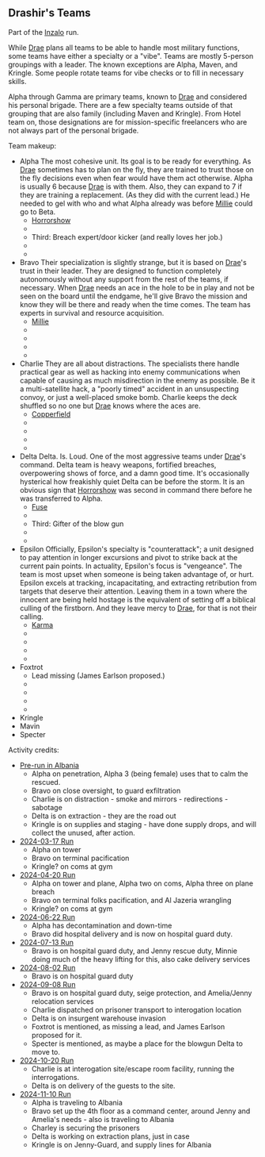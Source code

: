 ## Drashir's Teams

Part of the [Inzalo](InzaloShadowEarth) run.

While [Drae](DrashirBlitzen) plans all teams to be able to handle most
military functions, some teams have either a specialty or a
"vibe". Teams are mostly 5-person groupings with a leader. The known
exceptions are Alpha, Maven, and Kringle. Some people rotate teams for
vibe checks or to fill in necessary skills.

Alpha through Gamma are primary teams, known to [Drae](DrashirBlitzen)
and considered his personal brigade. There are a few specialty teams
outside of that grouping that are also family (including Maven and
Kringle).  From Hotel team on, those designations are for
mission-specific freelancers who are not always part of the personal
brigade.

Team makeup:
 * Alpha
   The most cohesive unit. Its goal is to be ready for everything. As
   [Drae](DrashirBlitzen) sometimes has to plan on the fly, they are
   trained to trust those on the fly decisions even when fear would
   have them act otherwise. Alpha is usually 6 because
   [Drae](DrashirBlitzen) is with them. Also, they can expand to 7 if
   they are training a replacement. (As they did with the current
   lead.) He needed to gel with who and what Alpha already was before
   [Millie](MaximillianMastersonIII) could go to Beta.
   + [Horrorshow](HoratioDorinto)
   - 
   - Third: Breach expert/door kicker (and really loves her job.)
   - 
   - 
 * Bravo
   Their specialization is slightly strange, but it is based on
   [Drae](DrashirBlitzen)'s trust in their leader. They are designed
   to function completely autonomously without any support from the
   rest of the teams, if necessary. When [Drae](DrashirBlitzen) needs
   an ace in the hole to be in play and not be seen on the board
   until the endgame, he'll give Bravo the mission and know they will
   be there and ready when the time comes. The team has experts in
   survival and resource acquisition.
   + [Millie](MaximillianMastersonIII)
   - 
   - 
   - 
   - 
 * Charlie
   They are all about distractions. The specialists there handle
   practical gear as well as hacking into enemy communications when
   capable of causing as much misdirection in the enemy as
   possible. Be it a multi-satellite hack, a "poorly timed" accident
   in an unsuspecting convoy, or just a well-placed smoke
   bomb. Charlie keeps the deck shuffled so no one but
   [Drae](DrashirBlitzen) knows where the aces are.
   + [Copperfield](CrissandraMinx)
   - 
   - 
   - 
   - 
 * Delta
   Delta. Is. Loud. One of the most aggressive teams under
   [Drae](DrashirBlitzen)'s command. Delta team is heavy weapons,
   fortified breaches, overpowering shows of force, and a damn good
   time. It's occasionally hysterical how freakishly quiet Delta can
   be before the storm. It is an obvious sign that
   [Horrorshow](HoratioDorinto) was second in command there before he
   was transferred to Alpha.
   + [Fuse](GilbertLincoln)
   - 
   - Third: Gifter of the blow gun
   - 
   - 
 * Epsilon
   Officially, Epsilon's specialty is "counterattack"; a unit
   designed to pay attention in longer excursions and pivot to strike
   back at the current pain points. In actuality, Epsilon's focus is
   "vengeance". The team is most upset when someone is being taken
   advantage of, or hurt. Epsilon excels at tracking, incapacitating,
   and extracting retribution from targets that deserve their
   attention. Leaving them in a town where the innocent are being
   held hostage is the equivalent of setting off a biblical culling
   of the firstborn. And they leave mercy to [Drae](DrashirBlitzen),
   for that is not their calling.
   - [Karma](ArialLi)
   - 
   - 
   - 
   - 
 * Foxtrot
   - Lead missing (James Earlson proposed.)
   - 
   - 
   - 
   - 
 * Kringle
 * Mavin
 * Specter

Activity credits:
 + [Pre-run in Albania](https://plan-b.org/~dkap/Amber/logs/20240903-Background_Cedrick_Drae.html)
   - Alpha on penetration, Alpha 3 (being female) uses that to calm
     the rescued.
   - Bravo on close oversight, to guard exfiltration
   - Charlie is on distraction - smoke and mirrors - redirections -
     sabotage
   - Delta is on extraction - they are the road out
   - Kringle is on supplies and staging - have done supply drops, and
     will collect the unused, after action.
 + [2024-03-17 Run](https://plan-b.org/~dkap/Amber/logs/20240317-Inzalo_Run_Log.html)
   - Alpha on tower
   - Bravo on terminal pacification
   - Kringle? on coms at gym
 + [2024-04-20 Run](https://plan-b.org/~dkap/Amber/logs/20240420-Inzalo_Run_Log.html)
   - Alpha on tower and plane, Alpha two on coms, Alpha three on plane
     breach
   - Bravo on terminal folks pacification, and Al Jazeria wrangling
   - Kringle? on coms at gym
 + [2024-06-22 Run](https://plan-b.org/~dkap/Amber/logs/20240622-Inzalo_Run_Log.html)
   - Alpha has decontamination and down-time
   - Bravo did hospital delivery and is now on hospital guard duty.
 + [2024-07-13 Run](https://plan-b.org/~dkap/Amber/logs/20240713-Inzalo_Run_Log.html)
   - Bravo is on hospital guard duty, and Jenny rescue duty, Minnie
     doing much of the heavy lifting for this, also cake delivery
     services
 + [2024-08-02 Run](https://plan-b.org/~dkap/Amber/logs/20240802-Inzalo_Run_Log.html)
   - Bravo is on hospital guard duty
 + [2024-09-08 Run](https://plan-b.org/~dkap/Amber/logs/20240908-Inzalo_Run_Log.html)
   - Bravo is on hospital guard duty, seige protection, and
     Amelia/Jenny relocation services
   - Charlie dispatched on prisoner transport to interogation location
   - Delta is on insurgent warehouse invasion
   - Foxtrot is mentioned, as missing a lead, and James Earlson proposed for it.
   - Specter is mentioned, as maybe a place for the blowgun Delta to move to.
 + [2024-10-20 Run](https://plan-b.org/~dkap/Amber/logs/20241020-Inzalo_Run_Log.html)
   - Charlie is at interogation site/escape room facility, running the
     interrogations.
   - Delta is on delivery of the guests to the site.
 + [2024-11-10 Run](https://plan-b.org/~dkap/Amber/logs/20241110-Inzalo_Run_Log.html)
   - Alpha is traveling to Albania
   - Bravo set up the 4th floor as a command center, around Jenny and
     Amelia's needs - also is traveling to Albania
   - Charley is securing the prisoners
   - Delta is working on extraction plans, just in case
   - Kringle is on Jenny-Guard, and supply lines for Albania

